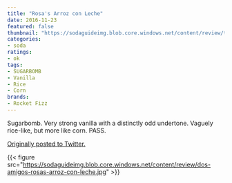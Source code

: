 ```yaml
---
title: "Rosa's Arroz con Leche"
date: 2016-11-23
featured: false
thumbnail: "https://sodaguideimg.blob.core.windows.net/content/review/thumbs/dos-amigos-rosas-arroz-con-leche.jpg"
categories:
- soda
ratings:
- ok
tags:
- SUGARBOMB
- Vanilla
- Rice
- Corn
brands:
- Rocket Fizz
---
```


Sugarbomb. Very strong vanilla with a distinctly odd undertone. Vaguely rice-like, but more like corn. PASS.

[Originally posted to Twitter.](https://twitter.com/Cavorter/status/801511059463012355)

{{< figure src="https://sodaguideimg.blob.core.windows.net/content/review/dos-amigos-rosas-arroz-con-leche.jpg" >}}
